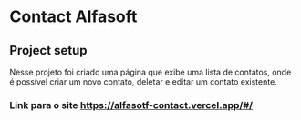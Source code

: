 # Contact Alfasoft

## Project setup

Nesse projeto foi criado uma página que exibe uma lista de contatos, onde é possível criar um novo contato, deletar e editar um contato existente. 

### Link para o site https://alfasotf-contact.vercel.app/#/

